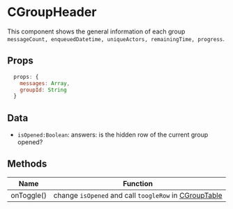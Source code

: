 # CGroupHeader <Badge text="CGroupHeader"/>

This component shows the general information of each group ``messageCount, enqueuedDatetime, uniqueActors, remainingTime, progress``.

## Props
``` js
  props: {
    messages: Array,
    groupId: String
  }
```

## Data
- ``isOpened:Boolean``: answers: is the hidden row of the current group opened?


## Methods
| Name          | Function        |
| ------------- |:-------------:|
| onToggle() | change ``isOpened`` and call ``toogleRow`` in [CGroupTable](/super-bowl/components/CGroupTable)|


